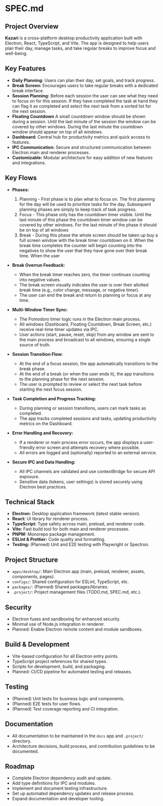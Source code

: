 # SPEC.md

## Project Overview

**Kazari** is a cross-platform desktop productivity application built with Electron, React, TypeScript, and Vite. The app is designed to help users plan their day, manage tasks, and take regular breaks to improve focus and well-being.

## Key Features

- **Daily Planning:** Users can plan their day, set goals, and track progress.
- **Break Screen:** Encourages users to take regular breaks with a dedicated break interface.
- **Session Planning:** Before each session the user can see what they need to focus on for this session. If they have completed the task at hand they can flag it as completed and select the next task from a sorted list for the next session.
- **Floating Countdown** A small countdown window should be shown during a session. Until the last minute of the session the window can be covered by other windows. During the last minute the countdown window should appear on top of all windows.
- **Dashboard:** Central hub for productivity metrics and quick access to features.
- **IPC Communication:** Secure and structured communication between Electron main and renderer processes.
- **Customizable:** Modular architecture for easy addition of new features and integrations.

## Key Flows

- **Phases:** 
  1. Planning - First phase is to plan what to focus on. The first planning for the day will be used to prioritize tasks for the day. Subsequent planning phases are simply to keep track of task progress.
  2. Focus - This phase only has the countdown timer visible. Until the last minute of this phase the countdown timer window can be covered by other windows. For the last minute of the phase it should be on top of all windows
  3. Break - During this phase the whole screen should be taken up buy a full screen window with the break timer countdown on it. When the break time completes the counter will begin counting into the negatives to show the user that they have gone over their break time. When the user

- **Break Overrun Feedback:**
  - When the break timer reaches zero, the timer continues counting into negative values.
  - The break screen visually indicates the user is over their allotted break time (e.g., color change, message, or negative timer).
  - The user can end the break and return to planning or focus at any time.

- **Multi-Window Timer Sync:**
  - The Pomodoro timer logic runs in the Electron main process.
  - All windows (Dashboard, Floating Countdown, Break Screen, etc.) receive real-time timer updates via IPC.
  - User actions (start, pause, reset, skip) from any window are sent to the main process and broadcast to all windows, ensuring a single source of truth.

- **Session Transition Flow:**
  - At the end of a focus session, the app automatically transitions to the break phase.
  - At the end of a break (or when the user ends it), the app transitions to the planning phase for the next session.
  - The user is prompted to review or select the next task before starting the next focus session.

- **Task Completion and Progress Tracking:**
  - During planning or session transitions, users can mark tasks as completed.
  - The app tracks completed sessions and tasks, updating productivity metrics on the Dashboard.

- **Error Handling and Recovery:**
  - If a renderer or main process error occurs, the app displays a user-friendly error screen and attempts recovery where possible.
  - All errors are logged and (optionally) reported to an external service.

- **Secure IPC and Data Handling:**
  - All IPC channels are validated and use contextBridge for secure API exposure.
  - Sensitive data (tokens, user settings) is stored securely using Electron best practices.

## Technical Stack

- **Electron:** Desktop application framework (latest stable version).
- **React:** UI library for renderer process.
- **TypeScript:** Type safety across main, preload, and renderer code.
- **Vite:** Fast build tool for both main and renderer processes.
- **PNPM:** Monorepo package management.
- **ESLint & Prettier:** Code quality and formatting.
- **Testing:** (Planned) Unit and E2E testing with Playwright or Spectron.

## Project Structure

- `apps/desktop/`: Main Electron app (main, preload, renderer, assets, components, pages).
- `configs/`: Shared configuration for ESLint, TypeScript, etc.
- `packages/`: (Planned) Shared packages/libraries.
- `.project/`: Project management files (TODO.md, SPEC.md, etc.).

## Security

- Electron fuses and sandboxing for enhanced security.
- Minimal use of Node.js integration in renderer.
- Planned: Enable Electron remote content and module sandboxes.

## Build & Development

- Vite-based configuration for all Electron entry points.
- TypeScript project references for shared types.
- Scripts for development, build, and packaging.
- Planned: CI/CD pipeline for automated testing and releases.

## Testing

- (Planned) Unit tests for business logic and components.
- (Planned) E2E tests for user flows.
- (Planned) Test coverage reporting and CI integration.

## Documentation

- All documentation to be maintained in the `docs` app and `.project/` directory.
- Architecture decisions, build process, and contribution guidelines to be documented.

## Roadmap

- Complete Electron dependency audit and update.
- Add type definitions for IPC and modules.
- Implement and document testing infrastructure.
- Set up automated dependency updates and release process.
- Expand documentation and developer tooling.
